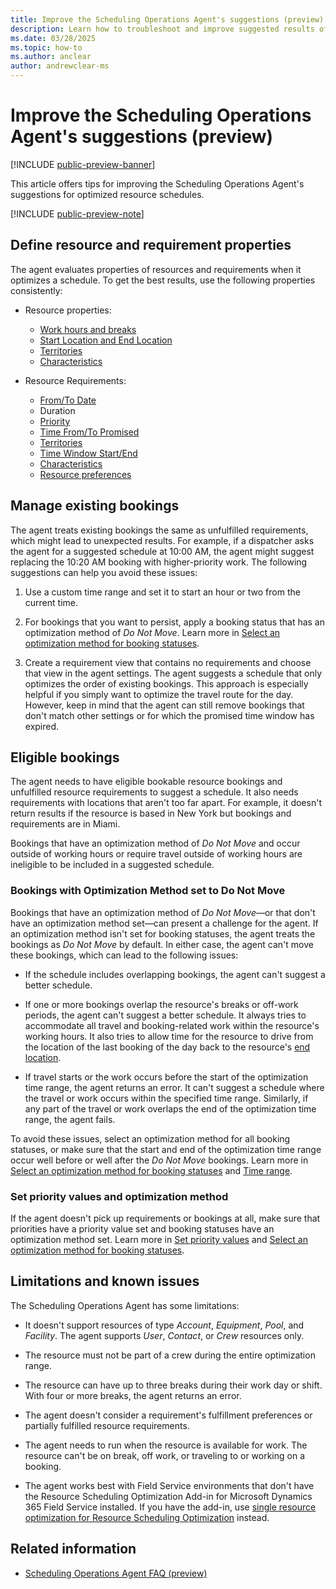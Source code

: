 ```yaml
---
title: Improve the Scheduling Operations Agent's suggestions (preview)
description: Learn how to troubleshoot and improve suggested results of the Scheduling Operations Agent for Dynamics 365 Field Service.
ms.date: 03/28/2025
ms.topic: how-to
ms.author: anclear
author: andrewclear-ms
---
```


# Improve the Scheduling Operations Agent's suggestions (preview)

[!INCLUDE [public-preview-banner](../includes/public-preview-banner.md)]

This article offers tips for improving the Scheduling Operations Agent's suggestions for optimized resource schedules.

[!INCLUDE [public-preview-note](../includes/public-preview-note.md)]

## Define resource and requirement properties

The agent evaluates properties of resources and requirements when it optimizes a schedule. To get the best results, use the following properties consistently:

- Resource properties:

  - [Work hours and breaks](set-up-bookable-resources.md#add-work-hours)
  - [Start Location and End Location](set-up-bookable-resources.md#create-other-bookable-resources)
  - [Territories](set-up-territories.md)
  - [Characteristics](set-up-characteristics.md)

- Resource Requirements:

  - [From/To Date](schedule-time-constraints.md)
  - Duration
  - [Priority](set-priorities.md)
  - [Time From/To Promised](schedule-time-constraints.md)
  - [Territories](set-up-territories.md)
  - [Time Window Start/End](schedule-time-constraints.md)
  - [Characteristics](set-up-characteristics.md)
  - [Resource preferences](resource-preferences.md)

## Manage existing bookings

The agent treats existing bookings the same as unfulfilled requirements, which might lead to unexpected results. For example, if a dispatcher asks the agent for a suggested schedule at 10:00 AM, the agent might suggest replacing the 10:20 AM booking with higher-priority work. The following suggestions can help you avoid these issues:

1. Use a custom time range and set it to start an hour or two from the current time.

1. For bookings that you want to persist, apply a booking status that has an optimization method of *Do Not Move*. Learn more in [Select an optimization method for booking statuses](soa-setup.md#select-an-optimization-method-for-booking-statuses).

1. Create a requirement view that contains no requirements and choose that view in the agent settings. The agent suggests a schedule that only optimizes the order of existing bookings. This approach is especially helpful if you simply want to optimize the travel route for the day. However, keep in mind that the agent can still remove bookings that don't match other settings or for which the promised time window has expired.

## Eligible bookings

The agent needs to have eligible bookable resource bookings and unfulfilled resource requirements to suggest a schedule. It also needs requirements with locations that aren't too far apart. For example, it doesn't return results if the resource is based in New York but bookings and requirements are in Miami.

Bookings that have an optimization method of *Do Not Move* and occur outside of working hours or require travel outside of working hours are ineligible to be included in a suggested schedule.

### Bookings with Optimization Method set to Do Not Move

Bookings that have an optimization method of *Do Not Move*&mdash;or that don't have an optimization method set&mdash;can present a challenge for the agent. If an optimization method isn't set for booking statuses, the agent treats the bookings as *Do Not Move* by default. In either case, the agent can't move these bookings, which can lead to the following issues:

- If the schedule includes overlapping bookings, the agent can't suggest a better schedule.

- If one or more bookings overlap the resource's breaks or off-work periods, the agent can't suggest a better schedule. It always tries to accommodate all travel and booking-related work within the resource's working hours. It also tries to allow time for the resource to drive from the location of the last booking of the day back to the resource's [end location](set-up-bookable-resources.md#create-other-bookable-resources).

- If travel starts or the work occurs before the start of the optimization time range, the agent returns an error. It can't suggest a schedule where the travel or work occurs within the specified time range. Similarly, if any part of the travel or work overlaps the end of the optimization time range, the agent fails.

To avoid these issues, select an optimization method for all booking statuses, or make sure that the start and end of the optimization time range occur well before or well after the *Do Not Move* bookings. Learn more in [Select an optimization method for booking statuses](soa-setup.md#select-an-optimization-method-for-booking-statuses) and [Time range](soa-run.md#time-range).

### Set priority values and optimization method

If the agent doesn't pick up requirements or bookings at all, make sure that priorities have a priority value set and booking statuses have an optimization method set. Learn more in [Set priority values](soa-setup.md#set-priority-values) and [Select an optimization method for booking statuses](soa-setup.md#select-an-optimization-method-for-booking-statuses).

## Limitations and known issues

The Scheduling Operations Agent has some limitations:

- It doesn't support resources of type *Account*, *Equipment*, *Pool*, and *Facility*. The agent supports *User*, *Contact*, or *Crew* resources only.

- The resource must not be part of a crew during the entire optimization range.

- The resource can have up to three breaks during their work day or shift. With four or more breaks, the agent returns an error.

- The agent doesn't consider a requirement's fulfillment preferences or partially fulfilled resource requirements.

- The agent needs to run when the resource is available for work. The resource can't be on break, off work, or traveling to or working on a booking.

- The agent works best with Field Service environments that don't have the Resource Scheduling Optimization Add-in for Microsoft Dynamics 365 Field Service installed. If you have the add-in, use [single resource optimization for Resource Scheduling Optimization](rso-single-resource-optimization.md) instead.

## Related information

- [Scheduling Operations Agent FAQ (preview)](faqs-soa.md)

